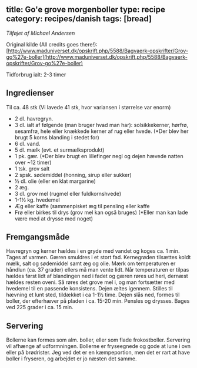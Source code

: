 title: Go'e grove morgenboller
type: recipe
category: recipes/danish
tags: [bread]
---
*Tilføjet af Michael Andersen*

Original kilde (All credits goes there!): [http://www.maduniverset.dk/opskrift.php/5588/Bagvaerk-opskrifter/Grov-go%27e-boller](http://www.maduniverset.dk/opskrift.php/5588/Bagvaerk-opskrifter/Grov-go%27e-boller) 

Tidforbrug ialt: 2-3 timer

Ingredienser
------------
Til ca. 48 stk (Vi lavede 41 stk, hvor variansen i størrelse var enorm)

  * 2 dl. havregryn.
  * 3 dl. ialt af følgende (man bruger hvad man har): solsikkekerner, hørfrø, sesamfrø, hele eller knækkede kerner af rug eller hvede. (*Der blev her brugt 5 korns blanding i stedet for)
  * 6 dl. vand.
  * 5 dl. mælk (evt. et surmælksprodukt)
  * 1 pk. gær. (*Der blev brugt en lillefinger negl og dejen hævede natten over ~12 timer)
  * 1 tsk. grov salt
  * 2 spsk. sødemiddel (honning, sirup eller sukker)
  * ½ dl. olie (eller en klat margarine)
  * 2 æg.
  * 3 dl. grov mel (rugmel eller fuldkornshvede)
  * 1-1½ kg. hvedemel
  * Æg eller kaffe (sammenpisket æg til pensling eller kaffe
  * Frø eller birkes til drys (grov mel kan også bruges) (*Eller man kan lade være med at drysse med noget)

Fremgangsmåde
-------------
Havregryn og kerner hældes i en gryde med vandet og koges ca. 1
min. Tages af varmen. Gæren smuldres i et stort fad. Kernegrøden
tilsættes koldt mælk, salt og sødemiddel samt æg og olie. Mærk om
temperaturen er håndlun (ca. 37 grader) ellers må man vente lidt. Når
temperaturen er tilpas hældes først lidt af blandingen ned i fadet og
gæren røres ud heri, dernæst hældes resten oveni. Så røres det grove
mel i, og man fortsætter med hvedemel til en passende
konsistens. Dejen æltes igennem. Stilles til hævning et lunt sted,
tildækket i ca 1-1½ time. Dejen slås ned, formes til boller, der
efterhæver på pladen i ca. 15-20 min. Pensles og drysses. Bages ved
225 grader i ca. 15 min.

Servering
---------
Bollerne kan formes som alm. boller, eller som flade
frokostboller. Servering vil afhænge af udformningen. Bollerne er
fryseegnede og gode at lune i ovn eller på brødrister. Jeg ved det er
en kæmpeportion, men det er rart at have boller i fryseren, og
arbejdet er jo næsten det samme.
